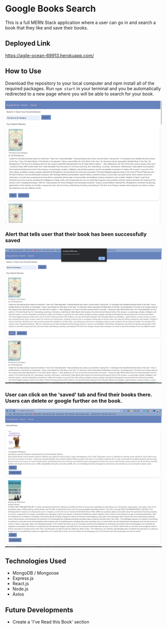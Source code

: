 # Google Books Search 

This is a full MERN Stack application where a user can go in and search a book that they like and save their books. 

## Deployed Link

https://agile-ocean-69913.herokuapp.com/

## How to Use

Download the repository to your local computer and npm install all of the required packages. Run `npm start` in your terminal and you be automatically redirected to a new page where you will be able to search for your book. 

![](img/booksearch.png)

### Alert that tells user that their book has been successfully saved

![](img/saved.png)

### User can click on the 'saved' tab and find their books there. Users can delete or google further on the book. 

![](img/savedbooks.png)

## Technologies Used

- MongoDB / Mongoose
- Express.js 
- React.js
- Node.js
- Axios 

## Future Developments 

- Create a 'I've Read this Book' section